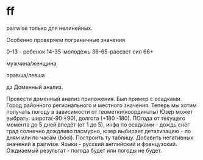 # ff

pairwise только для нелинейных.

Особенно проверяем пограничные значения

0-13 - ребенок
14-35-молодежь
36-65-рассвет сил
66+

мужчина/женщина

правша/левша

дз
Доменный анализ.

Провести доменный анализ приложения. Был пример с осадками. Город районного регионального и местного значения.
Теперь мы хотим получать погоду в зависимости от геометки(координаты)
Юзер может выбрать: широта(-90 +90), долгота (+180 -180). ПОгода от текущего момента до 5 дней впедёт (от 1 до 5), инфа по осадками - дождь снег град солнечно дождливо пасмурно, юзер выбирает детализацию - по дням или по часам (bool). Построить ту таблицу. Добавить негативных значений в pairwise. Языки - русский английский и французский. Ождиаемый результат - погода будет или погоды не будет.
